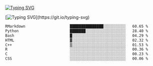 [![Typing SVG](https://readme-typing-svg.demolab.com?font=Fira+Code&duration=1&pause=1000&center=true&vCenter=true&width=435&lines=Ivy+Streeter)](https://git.io/typing-svg)

[![Typing SVG](https://readme-typing-svg.demolab.com?font=Fira+Code&pause=1000&center=true&width=435&lines=Hello%2C+nice+to+meet+you!;I+am+a+researcher+in+biotech.;I+am+interested+in+bioinformatics.;I+am+self-taught+and+love+learning.;Feel+free+to+reach+out!)](https://git.io/typing-svg)
<!--START_SECTION:waka-->

```txt
RMarkdown                    ███████████████░░░░░░░░░░   60.65 %
Python                       ███████░░░░░░░░░░░░░░░░░░   28.40 %
Bash                         █░░░░░░░░░░░░░░░░░░░░░░░░   04.29 %
HTML                         ▓░░░░░░░░░░░░░░░░░░░░░░░░   02.32 %
C++                          ▒░░░░░░░░░░░░░░░░░░░░░░░░   01.53 %
R                            ░░░░░░░░░░░░░░░░░░░░░░░░░   00.36 %
C                            ░░░░░░░░░░░░░░░░░░░░░░░░░   00.23 %
CSS                          ░░░░░░░░░░░░░░░░░░░░░░░░░   00.06 %
```

<!--END_SECTION:waka-->
